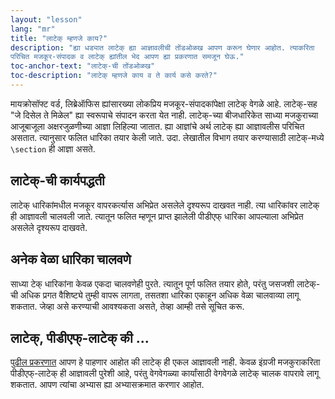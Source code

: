 ```yaml
---
layout: "lesson"
lang: "mr"
title: "लाटेक् म्हणजे काय?"
description: "ह्या धड्यात लाटेक् ह्या आज्ञावलीची तोंडओळख आपण करून घेणार आहोत. त्याकरिता
परिचित मजकूर-संपादक व लाटेक् ह्यांतील भेद आपण ह्या प्रकरणात समजून घेऊ."
toc-anchor-text: "लाटेक्-ची तोंडओळख"
toc-description: "लाटेक् म्हणजे काय व ते कार्य कसे करते?"
---
```


मायक्रोसॉफ्ट वर्ड, लिब्रेऑफिस ह्यांसारख्या लोकप्रिय मजकूर-संपादकांपेक्षा लाटेक् वेगळे आहे.
लाटेक्-सह "जे दिसेल ते मिळेल" ह्या स्वरूपाचे संपादन करता येत नाही. लाटेक्-च्या बीजधारिकेत
साध्या मजकुराच्या आजूबाजूला अक्षरजुळणीच्या आज्ञा लिहिल्या जातात. ह्या आज्ञांचे अर्थ लाटेक्
ह्या आज्ञावलीस परिचित असतात. त्यानुसार फलित धारिका तयार केली जाते. उदा. लेखातील
विभाग तयार करण्यासाठी लाटेक्-मध्ये `\section` ही आज्ञा असते.

## लाटेक्-ची कार्यपद्धती

लाटेक् धारिकांमधील मजकूर वापरकर्त्यास अभिप्रेत असलेले दृश्यरूप दाखवत नाही.
त्या धारिकांवर लाटेक् ही आज्ञावली चालवली जाते. त्यातून फलित म्हणून प्राप्त झालेली
पीडीएफ् धारिका आपल्याला अभिप्रेत असलेले दृश्यरूप दाखवते.

## अनेक वेळा धारिका चालवणे

साध्या टेक् धारिकांना केवळ एकदा चालवणेही पुरते. त्यातून पूर्ण फलित तयार होते, परंतु
जसजशी लाटेक्-ची अधिक प्रगत वैशिष्ट्ये तुम्ही वापरू लागता, तसतशा धारिका एकाहून
अधिक वेळा चालवाव्या लागू शकतात. जेव्हा असे करण्याची आवश्यकता असते, तेव्हा आम्ही
तसे सूचित करू.

## लाटेक्, पीडीएफ्-लाटेक् की ...

[पुढील प्रकरणात](lesson-02) आपण हे पाहणार आहोत की लाटेक् ही एकल आज्ञावली नाही.
केवळ इंग्रजी मजकुराकरिता पीडीएफ्-लाटेक् ही आज्ञावली पुरेशी आहे, परंतु वेगवेगळ्या कार्यांसाठी
वेगवेगळे लाटेक् चालक वापरावे लागू शकतात. आपण त्यांचा अभ्यास ह्या अभ्यासक्रमात करणार आहोत.
